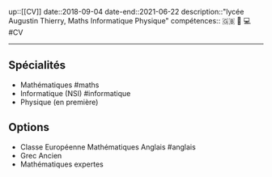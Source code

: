 up::[[CV]]
date::2018-09-04
date-end::2021-06-22
description::"lycée Augustin Thierry, Maths Informatique Physique"
compétences:: 🇬🇧 🧮 💻
#CV 

----

## Spécialités
 - Mathématiques #maths
 - Informatique (NSI) #informatique 
 - Physique (en première)
 
## Options
 - Classe Européenne Mathématiques Anglais #anglais 
 - Grec Ancien
 - Mathématiques expertes
